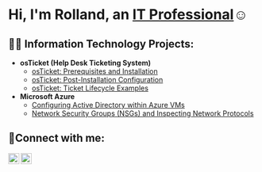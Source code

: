 <h1>Hi, I'm Rolland, an <a href="https://linkedin.com/in/rolland-jacobs-063781229">IT Professional</a>☺</h1>

<h2>👨‍💻 Information Technology Projects:</h2>

- <b>osTicket (Help Desk Ticketing System)</b>
  - [osTicket: Prerequisites and Installation](https://github.com/Sleepingbear91/osticket-prereqs)
  - [osTicket: Post-Installation Configuration](https://github.com/Sleepingbear91/post-install-config)
  - [osTicket: Ticket Lifecycle Examples](https://github.com/Sleepingbear91/ticket-lifecycle)
- <b>Microsoft Azure</b>
  - [Configuring Active Directory within Azure VMs](https://github.com/Sleepingbear91/configure-ad)
  - [Network Security Groups (NSGs) and Inspecting Network Protocols](https://github.com/Sleepingbear91/azure-network-protocols)

<h2>🤳Connect with me:</h2>


[<img align="left" alt="Josh | LinkedIn" width="22px" src="https://cdn.jsdelivr.net/npm/simple-icons@v3/icons/linkedin.svg" />][linkedin]
[<img align="left" alt="Josh | Instagram" width="22px" src="https://cdn.jsdelivr.net/npm/simple-icons@v3/icons/instagram.svg" />][instagram]


[instagram]: https://www.instagram.com/sleepingbear91
[linkedin]: https://linkedin.com/in/rolland-jacobs-063781229

